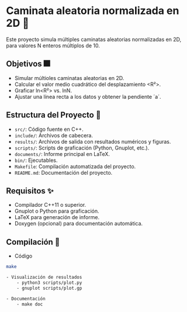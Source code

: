 # Caminata aleatoria normalizada en 2D 🎢

Este proyecto simula múltiples caminatas aleatorias normalizadas en 2D, para valores N enteros múltiplos de 10. 

## Objetivos 🎆

- Simular múltioles caminatas aleatorias en 2D.
- Calcular el valor medio cuadrático del desplazamiento <R²>.
- Graficar ln<R²> vs. lnN.
- Ajustar una línea recta a los datos y obtener la pendiente ´a´.

## Estructura del Proyecto 🎇

- `src/`: Código fuente en C++.
- `include/`: Archivos de cabecera.
- `results/`: Archivos de salida con resultados numéricos y figuras.
- `scripts/`: Scripts de graficación (Python, Gnuplot, etc.).
- `documents/`: Informe principal en LaTeX.
- `bin/`: Ejecutables.
- `Makefile`: Compilación automatizada del proyecto.
- `README.md`: Documentación del proyecto.

## Requisitos ✨


- Compilador C++11 o superior.
- Gnuplot o Python para graficación.
- LaTeX para generación de informe.
- Doxygen (opcional) para documentación automática.

## Compilación 🎊

- Código
```bash
make

```

```bash
- Visualización de resultados 
    - python3 scripts/plot.py
    - gnuplot scripts/plot.gp
```
```bash
- Documentación 
    - make doc
